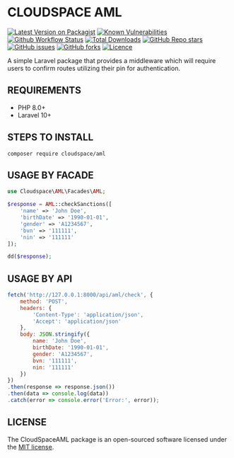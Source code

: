 # CLOUDSPACE AML

[![Latest Version on Packagist](https://img.shields.io/packagist/v/cloudspace/aml?style=flat-square)](https://packagist.org/packages/cloudspace/aml)
[![Known Vulnerabilities](https://snyk.io/test/github/ikechukwukalu/cloudspaceaml/badge.svg?style=flat-square)](https://security.snyk.io/package/composer/ikechukwukalu%2Fcloudspaceaml)
[![Github Workflow Status](https://img.shields.io/github/actions/workflow/status/ikechukwukalu/cloudspaceaml/cloudspaceaml.yml?branch=main&style=flat-square)](https://github.com/ikechukwukalu/cloudspaceaml/actions/workflows/cloudspaceaml.yml)
[![Total Downloads](https://img.shields.io/packagist/dt/cloudspace/aml?style=flat-square)](https://packagist.org/packages/cloudspace/aml)
[![GitHub Repo stars](https://img.shields.io/github/stars/ikechukwukalu/cloudspaceaml?style=flat-square)](https://github.com/ikechukwukalu/cloudspaceaml/stargazers)
[![GitHub issues](https://img.shields.io/github/issues/ikechukwukalu/cloudspaceaml?style=flat-square)](https://github.com/ikechukwukalu/cloudspaceaml/issues)
[![GitHub forks](https://img.shields.io/github/forks/ikechukwukalu/cloudspaceaml?style=flat-square)](https://github.com/ikechukwukalu/cloudspaceaml/forks)
[![Licence](https://img.shields.io/packagist/l/cloudspace/aml?style=flat-square)](https://github.com/ikechukwukalu/cloudspaceaml/blob/main/LICENSE.md)

A simple Laravel package that provides a middleware which will require users to confirm routes utilizing their pin for authentication.

## REQUIREMENTS

- PHP 8.0+
- Laravel 10+

## STEPS TO INSTALL

``` shell
composer require cloudspace/aml
```

## USAGE BY FACADE

```php
use Cloudspace\AML\Facades\AML;

$response = AML::checkSanctions([
    'name' => 'John Doe',
    'birthDate' => '1990-01-01',
    'gender' => 'A1234567',
    'bvn' => '111111',
    'nin' => '111111'
]);

dd($response);
```

## USAGE BY API

```js
fetch('http://127.0.0.1:8000/api/aml/check', {
    method: 'POST',
    headers: {
        'Content-Type': 'application/json',
        'Accept': 'application/json'
    },
    body: JSON.stringify({
        name: 'John Doe',
        birthDate: '1990-01-01',
        gender: 'A1234567',
        bvn: '111111',
        nin: '111111'
    })
})
.then(response => response.json())
.then(data => console.log(data))
.catch(error => console.error('Error:', error));
```

## LICENSE

The CloudSpaceAML package is an open-sourced software licensed under the [MIT license](https://opensource.org/licenses/MIT).
